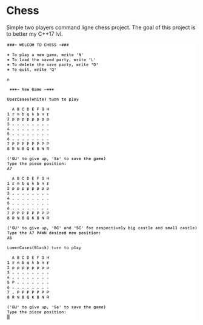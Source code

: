 # Chess

Simple two players command ligne chess project.
The goal of this project is to better my C++17 lvl.

![run example](IMG.jpg)
